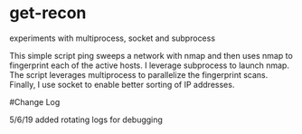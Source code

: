 # get-recon
experiments with multiprocess, socket and subprocess

This simple script ping sweeps a network with nmap and then uses nmap to fingerprint each of the active hosts.  I leverage subprocess to launch nmap.  The script leverages multiprocess to parallelize the fingerprint scans.  Finally, I use socket to enable better sorting of IP addresses.

#Change Log

5/6/19 added rotating logs for debugging